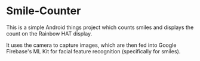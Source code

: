 # Smile-Counter

This is a simple Android things project which counts smiles and displays the count on the Rainbow HAT display.

It uses the camera to capture images, which are then fed into Google Firebase's ML Kit for facial feature recognition (specifically for smiles).
